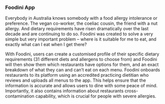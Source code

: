 ### Foodini App
Everybody in Australia knows somebody with a food allergy intolerance or preference. The vegan co-worker, the coeliac cousin, the friend with a nut allergy. And dietary requirements have risen dramatically over the last decade and are continuing to do so. Foodini was created to solve a very simple but very important problem – where is it suitable for me to eat, and exactly what can I eat when I get there?

With Foodini, users can create a customised profile of their specific dietary requirements (31 different diets and allergens to choose from) and Foodini will then show them which restaurants have options for them, and an exact breakdown of what they can and can’t eat on each menu. Foodini onboards restaurants to its platform using an accredited practicing dietitian who reviews and uploads all menus to the app. This helps ensure that the information is accurate and allows users to dine with some peace of mind. Importantly, it also contains information about restaurants cross-contamination capability, which is crucial for people with severe allergies.
